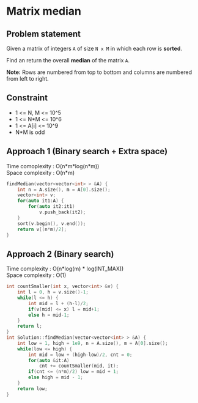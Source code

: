# Matrix median

## Problem statement

Given a matrix of integers `A` of size `N x M` in which each row is **sorted**.

Find an return the overall **median** of the matrix `A`.

**Note:** Rows are numbered from top to bottom and columns are numbered from left to right.

## Constraint

- 1 <= N, M <= 10^5
- 1 <= N\*M <= 10^6
- 1 <= A[i] <= 10^9
- N\*M is odd

## Approach 1 (Binary search + Extra space)

Time comoplexity : O(n\*m\*log(n\*m))  
Space complexity : O(n\*m)

```cpp
findMedian(vector<vector<int> > &A) {
    int n = A.size(), m = A[0].size();
    vector<int> v;
    for(auto it1:A) {
        for(auto it2:it1)
            v.push_back(it2);
    }
    sort(v.begin(), v.end());
    return v[(n*m)/2];
}
```

## Approach 2 (Binary search)

Time complexity : O(n\*log(m) \* log(INT_MAX))  
Space complexity : O(1)

```cpp
int countSmaller(int x, vector<int> &v) {
    int l = 0, h = v.size()-1;
    while(l <= h) {
        int mid = l + (h-l)/2;
        if(v[mid] <= x) l = mid+1;
        else h = mid-1;
    }
    return l;
}
int Solution::findMedian(vector<vector<int> > &A) {
    int low = 1, high = 1e9, n = A.size(), m = A[0].size();
    while(low <= high) {
        int mid = low + (high-low)/2, cnt = 0;
        for(auto &it:A)
            cnt += countSmaller(mid, it);
        if(cnt <= (n*m)/2) low = mid + 1;
        else high = mid - 1;
    }
    return low;
}
```
